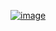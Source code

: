 [![image](https://github.com/user-attachments/assets/e919bd67-aad1-4c93-ba7e-d722601d63e5)](https://www.acmicpc.net/problem/18808)